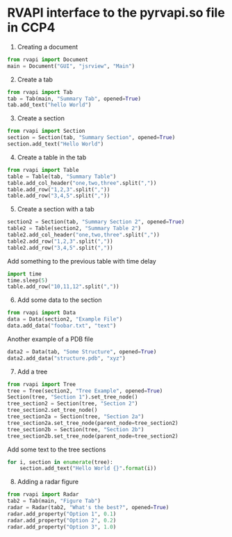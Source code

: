
# RVAPI interface to the pyrvapi.so file in CCP4

1. Creating a document
```python
from rvapi import Document
main = Document("GUI", "jsrview", "Main")
```

2. Create a tab
```python
from rvapi import Tab
tab = Tab(main, "Summary Tab", opened=True) 
tab.add_text("hello World")
```

3. Create a section
```python
from rvapi import Section
section = Section(tab, "Summary Section", opened=True)
section.add_text("Hello World")
```

4. Create a table in the tab
```python
from rvapi import Table
table = Table(tab, "Summary Table")
table.add_col_header("one,two,three".split(","))
table.add_row("1,2,3".split(","))
table.add_row("3,4,5".split(","))
```

5. Create a section with a tab
```python
section2 = Section(tab, "Summary Section 2", opened=True)
table2 = Table(section2, "Summary Table 2")
table2.add_col_header("one,two,three".split(","))
table2.add_row("1,2,3".split(","))
table2.add_row("3,4,5".split(","))
```
Add something to the previous table with time delay
```python
import time
time.sleep(5)
table.add_row("10,11,12".split(","))
```

6. Add some data to the section
```python
from rvapi import Data
data = Data(section2, "Example File")
data.add_data("foobar.txt", "text")
```
Another example of a PDB file
```python
data2 = Data(tab, "Some Structure", opened=True)
data2.add_data("structure.pdb", "xyz")
```

7. Add a tree
```python
from rvapi import Tree
tree = Tree(section2, "Tree Example", opened=True)
Section(tree, "Section 1").set_tree_node()
tree_section2 = Section(tree, "Section 2")
tree_section2.set_tree_node()
tree_section2a = Section(tree, "Section 2a")
tree_section2a.set_tree_node(parent_node=tree_section2)
tree_section2b = Section(tree, "Section 2b")
tree_section2b.set_tree_node(parent_node=tree_section2)
```
Add some text to the tree sections
```python
for i, section in enumerate(tree):
    section.add_text("Hello World {}".format(i))
```

8. Adding a radar figure
```python
from rvapi import Radar
tab2 = Tab(main, "Figure Tab")
radar = Radar(tab2, "What's the best?", opened=True)
radar.add_property("Option 1", 0.1)
radar.add_property("Option 2", 0.2)
radar.add_property("Option 3", 1.0)
```

